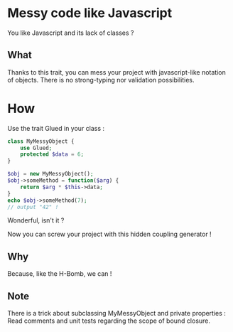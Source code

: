 # Messy code like Javascript

You like Javascript and its lack of classes ?

## What

Thanks to this trait, you can mess your project with javascript-like notation
of objects. There is no strong-typing nor validation possibilities.

# How

Use the trait Glued in your class :

```php
class MyMessyObject {
    use Glued;
    protected $data = 6;
}

$obj = new MyMessyObject();
$obj->someMethod = function($arg) {
    return $arg * $this->data;
}
echo $obj->someMethod(7);
// output "42" !
```

Wonderful, isn't it ?

Now you can screw your project with this hidden coupling generator !

## Why

Because, like the H-Bomb, we can !

## Note

There is a trick about subclassing MyMessyObject and private properties :
Read comments and unit tests regarding the scope of bound closure.